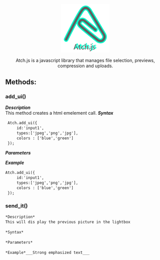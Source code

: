 <p align="center">
<img src="./atch_logo.svg" width="30%">
</p>
<p align="center">  Atch.js is a javascript library that manages file selection, previews, compression and uploads. </p>

## Methods: ##

### add_ui() ###
  ***Description***  
  This method creates a html emelement call.
  ***Syntax***
  
     Atch.add_ui({
         id:'input1',
         types:['jpeg','png','jpg'],
         colors : ['blue','green']
     });

  ***Parameters*** 

  ***Example***
    
    Atch.add_ui({
         id:'input1',
         types:['jpeg','png','jpg'],
         colors : ['blue','green']
     });
### send_it() ### 
    *Description*
    This will dis play the previous picture in the lightbox

    *Syntax*

    *Parameters* 

    *Example*___Strong emphasized text___ 

